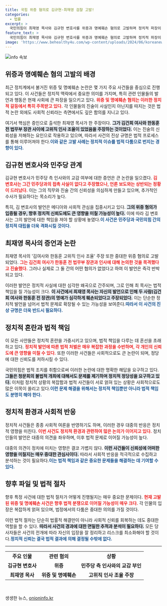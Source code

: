 ```yaml
---
title: 국힘 위증 혐의로 김규현·최재영 검찰 고발!
categories:
  - 법률
excerpt: >
  국민의힘이 최재영 목사와 김규현 변호사를 위증과 명예훼손 혐의로 고발하며 정치적 파장이 예상된다. 김여사와 한동훈 대표의 고위직 인사 논의 주장과 김 변호사의 민주당 접촉 의혹이 핵심 쟁점으로 떠오르고 있다.
feature_text: >
  국민의힘이 최재영 목사와 김규현 변호사를 위증과 명예훼손 혐의로 고발하며 정치적 파장이 예상된다. 김여사와 한동훈 대표의 고위직 인사 논의 주장과 김 변호사의 민주당 접촉 의혹이 핵심 쟁점으로 떠오르고 있다.
image: 'https://www.behealthy4u.com/wp-content/uploads/2024/06/koreanews.jpg'
---
```


<p><img src="https://www.behealthy4u.com/wp-content/uploads/2024/06/koreanews.jpg" alt="info 속보" /></p>

<h2 data-ke-size="size26">위증과 명예훼손 혐의 고발의 배경</h2>

<p data-ke-size="size16">최근 정치계에서 불거진 위증 및 명예훼손 논란은 몇 가지 주요 사건들을 중심으로 진행되고 있다. 이 사건들은 정치적 맥락에서 중요한 의미를 가지며, 특히 관련 인물들의 발언과 행동은 현재 사회에 큰 파장을 일으키고 있다. <b><span style="color: #ee2323;">위증 및 명예훼손 혐의는 이러한 정치적 갈등에서 특히 주목받고 있다.</span></b> 각 인물들의 진술이 사실인지 아닌지를 따지는 것은 법적 논란 외에도 사회적 신뢰라는 측면에서도 깊은 함의를 지니고 있다. </p> 

<p data-ke-size="size16">여기서 핵심은 증인으로 출석한 최재영 목사가 한 주장이다. <b><span style="background-color: #21538527;">그가 김건희 여사와 한동훈 전 법무부 장관 사이에 고위직 인사 조율이 있었음을 주장하는 것이었다.</span></b> 이는 진술의 신뢰성을 저해하는 요인으로 작용하고 있으며, 따라서 사건의 진상 규명은 법적 프로세스를 통해 이루어져야 한다.<b><span style="color: #1a5490;">이와 같은 고발 사례는 정치적 이슈를 법적 다툼으로 번지는 경향이 있다.</span></b></p> 

<h2 data-ke-size="size26">김규현 변호사와 민주당 관계</h2>

<p data-ke-size="size16">김규현 변호사가 민주당 측 인사와의 교감 여부에 대한 증언은 큰 논란을 일으켰다. <b><span style="color: #ee2323;">김 변호사는 그간 민주당과의 접촉 사실이 없다고 주장했으나, 언론 보도와는 상반되는 정황이 드러났다.</span></b> 이는 그의 직무와 진술 간의 신뢰성을 의심하게 만들고 있으며, 추가적인 수사가 필요하다는 목소리가 높다. </p>

<p data-ke-size="size16">특히, 김 변호사의 발언은 메디아와 사회적 관심을 집중시키고 있다. <b><span style="background-color: #21538527;">그의 위증 혐의가 입증될 경우, 향후 정치적 신뢰도에도 큰 영향을 미칠 가능성이 높다.</span></b> 이에 따라 김 변호사는 그의 발언에 대한 책임을 져야 할 상황에 놓였다.<b><span style="color: #1a5490;">이 사건은 민주당과 국민의힘 간의 정치적 대립을 더욱 격화시킬 것이다.</span></b></p> 

<h2 data-ke-size="size26">최재영 목사의 증언과 논란</h2>

<p data-ke-size="size16">최재영 목사의 '김여사와 한동훈 고위직 인사 조율' 주장 또한 중대한 위증 혐의로 고발되었다. <b><span style="color: #ee2323;">그는 김건희 여사가 한동훈 전 법무부 장관과 인사에 대해 논의한 것을 목격했다고 진술했다.</span></b> 그러나 실제로 그 둘 간의 어떤 협의가 없었다고 하여 이 발언은 즉각 반박되고 있다. </p>

<p data-ke-size="size16">이러한 발언은 정치적 사실에 대한 심각한 왜곡으로 간주되며, 그로 인해 최 목사는 법적 책임을 질 가능성이 크다. <b><span style="background-color: #21538527;">이 사건에서 최재영 목사는 자신의 발언으로 인해 두 사람(김건희 여사와 한동훈 전 장관)의 명예가 심각하게 훼손되었다고 주장되었다.</span></b> 이는 단순한 정치적 발언을 넘어서 법적 문제로 확장될 수 있는 가능성을 보여준다.<b><span style="color: #1a5490;">따라서 이 사건의 진상 규명은 더욱 반드시 필요하다.</span></b></p>

<h2 data-ke-size="size26">정치적 혼란과 법적 책임</h2>

<p data-ke-size="size16">이 모든 사안들은 정치적 혼란을 가중시키고 있으며, 법적 책임을 다루는 데 혼선을 초래하고 있다. <b><span style="color: #ee2323;">정치적 발언에 따른 법적 처벌은 매우 복잡한 과정을 수반하며, 각 개인의 신뢰도에 큰 영향을 미칠 수 있다.</span></b> 또한 이러한 사건들은 사회적으로도 큰 논란이 되며, 정당에 대한 신뢰도를 저하시킬 수 있다.</p>

<p data-ke-size="size16">국민의힘은 법적 조치를 취함으로써 이러한 논란에 대한 명확한 해답을 요구하고 있다. <b><span style="background-color: #21538527;">그들은 청문회의 불법적 개최에 대해서도 문제를 제기하며 정치적 정당성을 요구하고 있다.</span></b> 이처럼 정치적 상황의 복잡함과 법적 사건들이 서로 얽혀 있는 상황은 사회적으로도 많은 이목이 쏠리고 있다.<b><span style="color: #1a5490;">이런 문제 해결을 위해서는 정치적 책임뿐만 아니라 법적 책임도 분명히 해야 한다.</span></b></p>

<h2 data-ke-size="size26">정치적 환경과 사회적 반응</h2>

<p data-ke-size="size16">정치적 사건들은 종종 사회적 여론을 반영하기도 하며, 이러한 경우 대중의 반응은 정치적 영향을 미친다. <b><span style="color: #ee2323;">이번 사건도 정치적 환경과 관련하여 많은 논의가 이어지고 있다.</span></b> 정치인들의 발언은 대중의 의견을 좌우하며, 이후 법적 문제로 이어질 가능성이 높다. </p>

<p data-ke-size="size16">대중의 의견이 정치에 미치는 영향은 결코 가볍지 않다. <b><span style="background-color: #21538527;">이런 사건들이 신뢰성에 어떠한 영향을 미칠지는 매우 중대한 관심사이다.</span></b> 따라서 사회적 반응을 적극적으로 수집하고 분석하는 것이 필요하다.<b><span style="color: #1a5490;">이는 법적 책임과 같은 중요한 문제들을 해결하는 데 기여할 수 있다.</span></b></p>

<h2 data-ke-size="size26">향후 파일 및 법적 절차</h2>

<p data-ke-size="size16">향후 특정 사건에 대한 법적 절차가 어떻게 진행될지는 매우 중요한 문제이다. <b><span style="color: #ee2323;">현재 고발된 위증 및 명예훼손 사건은 향후 법적 분쟁으로 이어질 가능성이 매우 크다.</span></b> 각 인물의 입장은 복잡하게 얽혀 있으며, 법정에서의 다툼은 중대한 의의를 가질 것이다.</p>

<p data-ke-size="size16">이런 법적 절차는 단순히 법률적 해결만이 아니라 사회적 신뢰를 회복하는 데도 중대한 역할을 할 수 있다. <b><span style="background-color: #21538527;">따라서 사건의 경과에 대한 면밀한 추적과 분석이 필요하다.</span></b> 모든 당사자들은 사건의 전개에 따라 자신의 입장을 잘 정리하고 리스크를 최소화해야 할 것이다.<b><span style="color: #1a5490;">정치적 신뢰는 결국 법적 결과에 의해 결정될 수밖에 없다.</span></b></p>

<hr />

<table style="width: 100%; border-collapse: collapse;">
  <tr>
    <td style="text-align: center; height: 17px;"><b>주요 인물</b></td>
    <td style="text-align: center; height: 17px;"><b>관련 혐의</b></td>
    <td style="text-align: center; height: 17px;"><b>상황</b></td>
  </tr>
  <tr>
    <td style="text-align: center; height: 17px;"><b>김규현 변호사</b></td>
    <td style="text-align: center; height: 17px;"><b>위증</b></td>
    <td style="text-align: center; height: 17px;"><b>민주당 측 인사와의 교감 부인</b></td>
  </tr>
  <tr>
    <td style="text-align: center; height: 17px;"><b>최재영 목사</b></td>
    <td style="text-align: center; height: 17px;"><b>위증 및 명예훼손</b></td>
    <td style="text-align: center; height: 17px;"><b>고위직 인사 조율 주장</b></td>
  </tr>
</table>

<p data-ke-size="size16">&nbsp;</p>
생생한 뉴스, <a href="https://onioninfo.kr" rel="dofollow">onioninfo.kr</a>


